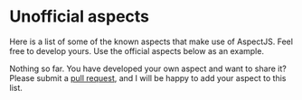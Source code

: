 # Unofficial aspects
Here is a list of some of the known aspects that make use of AspectJS.
Feel free to develop yours. Use the official aspects below as an example.

Nothing so far. You have developed your own aspect and want to share it? Please submit a [pull request](https://github.com/NicolasThierion/aspectjs/pulls), 
and I will be happy to add your aspect to this list.



